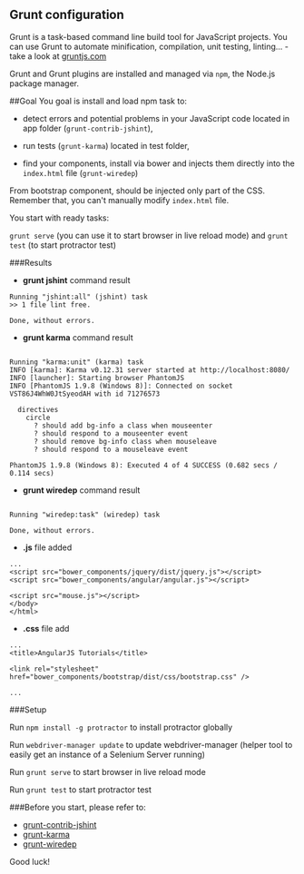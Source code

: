 ## Grunt configuration

Grunt is a task-based command line build tool for JavaScript projects. 
You can use Grunt to automate minification, compilation, unit testing, linting... - take a look at [gruntjs.com](http://gruntjs.com/)

Grunt and Grunt plugins are installed and managed via `npm`, the Node.js package manager.


##Goal
You goal is install and load npm task to:

 * detect errors and potential problems in your JavaScript code located in app folder (`grunt-contrib-jshint`),

 * run tests (`grunt-karma`) located in test folder, 

 * find your components, install via bower and injects them directly into the `index.html` file (`grunt-wiredep`)
 
From bootstrap component, should be injected only part of the CSS. Remember that, you can't manually modify `index.html` file.

You start with ready tasks: 

`grunt serve` (you can use it to start browser in live reload mode) and `grunt test` (to start protractor test)

###Results
* **grunt jshint** command result

```
Running "jshint:all" (jshint) task
>> 1 file lint free.

Done, without errors.
```

* **grunt karma** command result

```

Running "karma:unit" (karma) task
INFO [karma]: Karma v0.12.31 server started at http://localhost:8080/
INFO [launcher]: Starting browser PhantomJS
INFO [PhantomJS 1.9.8 (Windows 8)]: Connected on socket VST86J4WhW0JtSyeodAH with id 71276573

  directives
    circle
      ? should add bg-info a class when mouseenter
      ? should respond to a mouseenter event
      ? should remove bg-info class when mouseleave
      ? should respond to a mouseleave event

PhantomJS 1.9.8 (Windows 8): Executed 4 of 4 SUCCESS (0.682 secs / 0.114 secs)

```

* **grunt wiredep** command result

```

Running "wiredep:task" (wiredep) task

Done, without errors.
```

* **.js** file added

```
...
<script src="bower_components/jquery/dist/jquery.js"></script>
<script src="bower_components/angular/angular.js"></script>

<script src="mouse.js"></script>
</body>
</html>
```

* **.css** file add
```
...
<title>AngularJS Tutorials</title>

<link rel="stylesheet" href="bower_components/bootstrap/dist/css/bootstrap.css" />

...
```

###Setup

Run `npm install -g protractor` to install protractor globally

Run `webdriver-manager update` to update webdriver-manager (helper tool to easily get an instance of a Selenium Server running)

Run `grunt serve` to start browser in live reload mode

Run `grunt test` to start protractor test


###Before you start, please refer to:
* [grunt-contrib-jshint](https://github.com/gruntjs/grunt-contrib-jshint)
* [grunt-karma](https://github.com/karma-runner/grunt-karma)
* [grunt-wiredep](https://github.com/stephenplusplus/grunt-wiredep)

Good luck!
